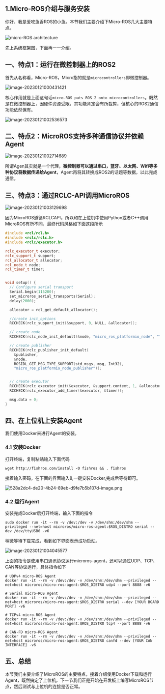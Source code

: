 ## 1.Micro-ROS介绍与服务安装

你好，我是爱吃鱼香ROS的小鱼。本节我们主要介绍下Micro-ROS几大主要特点。



![micro-ROS architecture](1.MicroROS%E4%BB%8B%E7%BB%8D%E4%B8%8E%E6%9C%8D%E5%8A%A1%E5%AE%89%E8%A3%85/imgs/micro-ROS_architecture.png)



先上系统框架图，下面再一一介绍。

## 一、特点1：运行在微控制器上的ROS2

首先从名称看，Micro-ROS，Micro指的就是`microcontrollers`即微控制器。

![image-20230121000431421](1.MicroROS%E4%BB%8B%E7%BB%8D%E4%B8%8E%E6%9C%8D%E5%8A%A1%E5%AE%89%E8%A3%85/imgs/image-20230121000431421.png)

核心作用就是上面这句话`micro-ROS puts ROS 2 onto microcontrollers`。既然是在微控制器上，因硬件资源受限，其功能肯定会有所裁剪，但核心的ROS2通信功能依然保有。

![image-20230121002536573](1.MicroROS%E4%BB%8B%E7%BB%8D%E4%B8%8E%E6%9C%8D%E5%8A%A1%E5%AE%89%E8%A3%85/imgs/image-20230121002536573.png)

## 二、特点2：MicroROS支持多种通信协议并依赖Agent

![image-20230121002714689](1.MicroROS%E4%BB%8B%E7%BB%8D%E4%B8%8E%E6%9C%8D%E5%8A%A1%E5%AE%89%E8%A3%85/imgs/image-20230121002714689.png)

所谓Agen其实就是一个代理，**微控制器可以通过串口，蓝牙、以太网、Wifi等多种协议将数据传递给Agent**，Agent再将其转换成ROS2的话题等数据，以此完成通信。

## 三、特点3：通过RCLC-API调用MicroROS

![image-20230121003129698](1.MicroROS%E4%BB%8B%E7%BB%8D%E4%B8%8E%E6%9C%8D%E5%8A%A1%E5%AE%89%E8%A3%85/imgs/image-20230121003129698.png)

因为MicroROS遵循RCLCAPI，所以和在上位机中使用Python或者C++调用MicroROS有所不同，最终代码风格如下面这段所示

```c++
#include <rcl/rcl.h>
#include <rclc/rclc.h>
#include <rclc/executor.h>

rclc_executor_t executor;
rclc_support_t support;
rcl_allocator_t allocator;
rcl_node_t node;
rcl_timer_t timer;


void setup() {
  // Configure serial transport
  Serial.begin(115200);
  set_microros_serial_transports(Serial);
  delay(2000);

  allocator = rcl_get_default_allocator();

  //create init_options
  RCCHECK(rclc_support_init(&support, 0, NULL, &allocator));

  // create node
  RCCHECK(rclc_node_init_default(&node, "micro_ros_platformio_node", "", &support));

  // create publisher
  RCCHECK(rclc_publisher_init_default(
    &publisher,
    &node,
    ROSIDL_GET_MSG_TYPE_SUPPORT(std_msgs, msg, Int32),
    "micro_ros_platformio_node_publisher"));


  // create executor
  RCCHECK(rclc_executor_init(&executor, &support.context, 1, &allocator));
  RCCHECK(rclc_executor_add_timer(&executor, &timer));

  msg.data = 0;
}

```



## 四、在上位机上安装Agent

我们使用Docker来进行Agent的安装。

### 4.1 安装Docker
打开终端，复制粘贴输入下面代码

```
wget http://fishros.com/install -O fishros && . fishros
```

接着输入密码，在下面的界面输入8,一键安装Docker,完成后等待即可。

![528a2dc4-de20-4b24-89eb-d9fe7b5b107d-image.png](1.MicroROS%E4%BB%8B%E7%BB%8D%E4%B8%8E%E6%9C%8D%E5%8A%A1%E5%AE%89%E8%A3%85/imgs/1663861023833-528a2dc4-de20-4b24-89eb-d9fe7b5b107d-image-16742326632143.png)


### 4.2 运行Agent

安装完成Docker后打开终端，输入下面的指令
```
sudo docker run -it --rm -v /dev:/dev -v /dev/shm:/dev/shm --privileged --net=host microros/micro-ros-agent:$ROS_DISTRO serial --dev /dev/ttyUSB0 -v6
```
稍微等待下载完成，看到如下界面表示成功启动。

![image-20230121004045577](1.MicroROS%E4%BB%8B%E7%BB%8D%E4%B8%8E%E6%9C%8D%E5%8A%A1%E5%AE%89%E8%A3%85/imgs/image-20230121004045577.png)

上面的指令是使用串口通讯协议运行microros-agent，还可以通过UDP、TCP、CAN等协议运行，具体指令如下

```shell
# UDPv4 micro-ROS Agent
docker run -it --rm -v /dev:/dev -v /dev/shm:/dev/shm --privileged --net=host microros/micro-ros-agent:$ROS_DISTRO udp4 --port 8888 -v6

# Serial micro-ROS Agent
docker run -it --rm -v /dev:/dev -v /dev/shm:/dev/shm --privileged --net=host microros/micro-ros-agent:$ROS_DISTRO serial --dev [YOUR BOARD PORT] -v6

# TCPv4 micro-ROS Agent
docker run -it --rm -v /dev:/dev -v /dev/shm:/dev/shm --privileged --net=host microros/micro-ros-agent:$ROS_DISTRO tcp4 --port 8888 -v6

# CAN-FD micro-ROS Agent
docker run -it --rm -v /dev:/dev -v /dev/shm:/dev/shm --privileged --net=host microros/micro-ros-agent:$ROS_DISTRO canfd --dev [YOUR CAN INTERFACE] -v6
```



## 五、总结

本节我们主要介绍了MicroROS的主要特点，接着介绍使用Docker下载和运行Agent，既然搞定了上位机，下一节我们正是开始在开发板上编写MicroROS节点，然后测试与上位机的连接是否正常。
